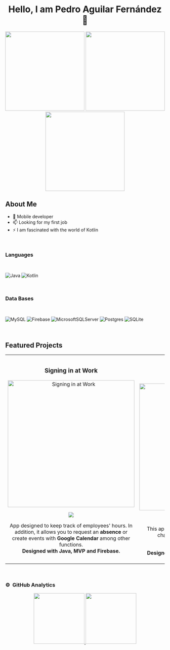 <div align="center">
<h1 align="center">Hello, I am Pedro Aguilar Fernández 👋</h1>
</div>

<div align="center">
<img src="https://i.imgur.com/XgaDPoc.png" height="250">
<img src="https://i.imgur.com/5UgRaQv.png" height="250">
<img src="https://i.imgur.com/cfVGIA8.png" height="250">
</div>

## About Me

- 📲 Mobile developer
- 📫 Looking for my first job
- ⚡ I am fascinated with the world of Kotlin

<br>

<div align="center">
<h3 align="start">Languages</h3>
</div>

<br>

![Java](https://img.shields.io/badge/java-%23ED8B00.svg?style=for-the-badge&logo=java&logoColor=white) ![Kotlin](https://img.shields.io/badge/kotlin-%237F52FF.svg?style=for-the-badge&logo=kotlin&logoColor=white)

<br>

<div align="center">
<h3 align="start">Data Bases</h3>
</div>

<br>

![MySQL](https://img.shields.io/badge/mysql-%2300f.svg?style=for-the-badge&logo=mysql&logoColor=white) ![Firebase](https://img.shields.io/badge/firebase-%23039BE5.svg?style=for-the-badge&logo=firebase) ![MicrosoftSQLServer](https://img.shields.io/badge/Microsoft%20SQL%20Server-CC2927?style=for-the-badge&logo=microsoft%20sql%20server&logoColor=white) ![Postgres](https://img.shields.io/badge/postgres-%23316192.svg?style=for-the-badge&logo=postgresql&logoColor=white) ![SQLite](https://img.shields.io/badge/sqlite-%2307405e.svg?style=for-the-badge&logo=sqlite&logoColor=white) 

<br>

## Featured Projects
<table>
<tr>
<td width="50%">
<h3 align="center">Signing in at Work</h3>
<div align="center">
<a href="https://github.com/P3r1c086/Andarivel" target="_blank"><img src="https://i.imgur.com/Eb1yyDb.png" width="400" alt="Signing in at Work"></a>
<p>
<a href="https://github.com/P3r1c086/Andarivel" target="_blank">
<img src="https://img.shields.io/badge/C%C3%93DIGO-80ffaa?style=for-the-badge&logo=github&logoColor=black"></a>
</p>
<p>App designed to keep track of employees' hours. In addition, it allows you to request an <strong>absence</strong> or create events with <strong>Google Calendar</strong> among other functions.
<br>
<strong>Designed with Java, MVP and Firebase.</strong>
</p>
</div>
                                                                                      
</td>

<td width="50%">
               <br>
<h3 align="center">App Marvel</h3>
<div align="center">                                       
<a href="https://github.com/P3r1c086/Marvel" target="_blank"><img src="https://i.imgur.com/sFl1tfw.jpg" width="400" alt="App Marvel"></a>
<br>
<p>
<a href="https://github.com/P3r1c086/Marvel" target="_blank">
<img src="https://img.shields.io/badge/C%C3%93DIGO-80ffaa?style=for-the-badge&logo=github&logoColor=black"></a>
</p>
</p>This app is intended to show information about characters, comics and Marvel series.</p>
<br>
<strong>Designed with Kotlin, MVVM, Marvel API and Retrofit.</strong>
</div>                                                             
</table>                                                                                 
</div>
<br>

### ⚙️ &nbsp;GitHub Analytics

<p align="center">
<a href="https://github.com/P3r1c086">
  <img height="160em" src="https://github-readme-stats-eight-theta.vercel.app/api?username=P3r1c086&show_icons=true&theme=algolia&include_all_commits=true&count_private=false"/>
  <img height="160em" src="https://github-readme-stats-eight-theta.vercel.app/api/top-langs/?username=P3r1c086&layout=compact&langs_count=8&theme=algolia"/>
</a>
</p>

<!--
**P3r1c086/P3r1c086** is a ✨ _special_ ✨ repository because its `README.md` (this file) appears on your GitHub profile.

Here are some ideas to get you started:

- 🔭 I’m currently working on ...
- 🌱 I’m currently learning ...
- 👯 I’m looking to collaborate on ...
- 🤔 I’m looking for help with ...
- 💬 Ask me about ...
- 📫 How to reach me: ...
- 😄 Pronouns: ...
- ⚡ Fun fact: ...
-->
